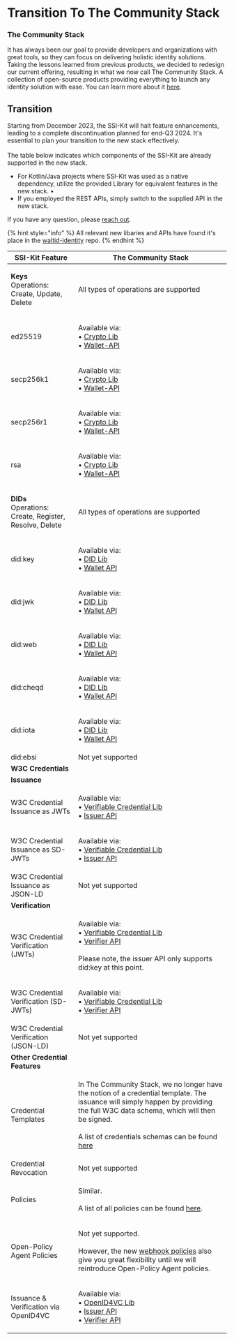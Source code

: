 # Transition To The Community Stack

### The Community Stack

It has always been our goal to provide developers and organizations with great tools, so they can focus on delivering holistic identity solutions. Taking the lessons learned from previous products, we decided to redesign our current offering, resulting in what we now call The Community Stack. A collection of open-source products providing everything to launch any identity solution with ease. You can learn more about it [here](https://walt.id/blog/p/community-stack).

## Transition

Starting from December 2023, the SSI-Kit will halt feature enhancements, leading to a complete discontinuation planned for end-Q3 2024. It's essential to plan your transition to the new stack effectively. \
\
The table below indicates which components of the SSI-Kit are already supported in the new stack.

* For Kotlin/Java projects where SSI-Kit was used as a native dependency, utilize the provided Library for equivalent features in the new stack. •
* If you employed the REST APIs, simply switch to the supplied API in the new stack.

If you have any question, please [reach out](https://walt.id/discord).

{% hint style="info" %}
All relevant new libaries and APIs have found it's place in the [waltid-identity](https://github.com/walt-id/waltid-identity) repo.
{% endhint %}

| SSI-Kit Feature                                                               | The Community Stack                                                                                                                                                                                                                                                                                                                         |
| ----------------------------------------------------------------------------- | ------------------------------------------------------------------------------------------------------------------------------------------------------------------------------------------------------------------------------------------------------------------------------------------------------------------------------------------- |
| <p><strong>Keys</strong><br>Operations: Create, Update, Delete</p>            | All types of operations are supported                                                                                                                                                                                                                                                                                                       |
| ed25519                                                                       | <p>Available via: <br>• <a href="https://github.com/walt-id/waltid-identity/blob/main/waltid-crypto/README.md">Crypto Lib</a><br>• <a href="https://docs.oss.walt.id/wallet/api/getting-started">Wallet-API</a></p>                                                                                                                         |
| secp256k1                                                                     | <p>Available via: <br>• <a href="https://github.com/walt-id/waltid-identity/blob/main/waltid-crypto/README.md">Crypto Lib</a><br>• <a href="https://docs.oss.walt.id/wallet/api/getting-started">Wallet-API</a></p>                                                                                                                         |
| secp256r1                                                                     | <p>Available via: <br>• <a href="https://github.com/walt-id/waltid-identity/blob/main/waltid-crypto/README.md">Crypto Lib</a><br>• <a href="https://docs.oss.walt.id/wallet/api/getting-started">Wallet-API</a></p>                                                                                                                         |
| rsa                                                                           | <p>Available via: <br>• <a href="https://github.com/walt-id/waltid-identity/blob/main/waltid-crypto/README.md">Crypto Lib</a><br>• <a href="https://docs.oss.walt.id/wallet/api/getting-started">Wallet-API</a></p>                                                                                                                         |
| <p><strong>DIDs</strong><br>Operations: Create, Register, Resolve, Delete</p> | All types of operations are supported                                                                                                                                                                                                                                                                                                       |
| did:key                                                                       | <p>Available via:<br>• <a href="https://github.com/walt-id/waltid-identity/blob/main/waltid-did/README.md">DID Lib</a><br>• <a href="https://docs.oss.walt.id/wallet/api/getting-started">Wallet API</a></p>                                                                                                                                |
| did:jwk                                                                       | <p>Available via:<br>• <a href="https://github.com/walt-id/waltid-identity/blob/main/waltid-did/README.md">DID Lib</a><br>• <a href="https://docs.oss.walt.id/wallet/api/getting-started">Wallet API</a></p>                                                                                                                                |
| did:web                                                                       | <p>Available via:<br>• <a href="https://github.com/walt-id/waltid-identity/blob/main/waltid-did/README.md">DID Lib</a><br>• <a href="https://docs.oss.walt.id/wallet/api/getting-started">Wallet API</a></p>                                                                                                                                |
| did:cheqd                                                                     | <p>Available via:<br>• <a href="https://github.com/walt-id/waltid-identity/blob/main/waltid-did/README.md">DID Lib</a><br>• <a href="https://docs.oss.walt.id/wallet/api/getting-started">Wallet API</a></p>                                                                                                                                |
| did:iota                                                                      | <p>Available via:<br>• <a href="https://github.com/walt-id/waltid-identity/blob/main/waltid-did/README.md">DID Lib</a><br>• <a href="https://docs.oss.walt.id/wallet/api/getting-started">Wallet API</a></p>                                                                                                                                |
| did:ebsi                                                                      | Not yet supported                                                                                                                                                                                                                                                                                                                           |
| **W3C Credentials**                                                           |                                                                                                                                                                                                                                                                                                                                             |
| **Issuance**                                                                  |                                                                                                                                                                                                                                                                                                                                             |
| W3C Credential Issuance as JWTs                                               | <p>Available via:<br>• <a href="https://github.com/walt-id/waltid-identity/tree/main/waltid-verifiable-credentials">Verifiable Credential Lib</a><br>• <a href="https://github.com/walt-id/waltid-identity/tree/main/waltid-issuer-api">Issuer API</a></p>                                                                                  |
| W3C Credential Issuance as SD-JWTs                                            | <p>Available via:<br>• <a href="https://github.com/walt-id/waltid-identity/tree/main/waltid-verifiable-credentials">Verifiable Credential Lib</a><br>• <a href="https://github.com/walt-id/waltid-identity/tree/main/waltid-issuer-api">Issuer API</a></p>                                                                                  |
| W3C Credential Issuance as JSON-LD                                            | Not yet supported                                                                                                                                                                                                                                                                                                                           |
| **Verification**                                                              |                                                                                                                                                                                                                                                                                                                                             |
| W3C Credential Verification (JWTs)                                            | <p>Available via:<br>• <a href="https://github.com/walt-id/waltid-identity/tree/main/waltid-verifiable-credentials">Verifiable Credential Lib</a><br>• <a href="https://github.com/walt-id/waltid-identity/tree/main/waltid-verifier-api">Verifier API</a><br><br>Please note, the issuer API only supports did:key at this point.</p>      |
| W3C Credential Verification (SD-JWTs)                                         | <p>Available via:<br>• <a href="https://github.com/walt-id/waltid-identity/tree/main/waltid-verifiable-credentials">Verifiable Credential Lib</a><br>• <a href="https://github.com/walt-id/waltid-identity/tree/main/waltid-verifier-api">Verifier API</a></p>                                                                              |
| W3C Credential Verification (JSON-LD)                                         | Not yet supported                                                                                                                                                                                                                                                                                                                           |
| **Other Credential Features**                                                 |                                                                                                                                                                                                                                                                                                                                             |
| Credential Templates                                                          | <p>In The Community Stack, we no longer have the notion of a credential template. The issuance will simply happen by providing the full W3C data schema, which will then be signed. <br><br>A list of credentials schemas can be found <a href="https://credentials.walt.id/">here</a></p>                                                  |
| Credential Revocation                                                         | Not yet supported                                                                                                                                                                                                                                                                                                                           |
| Policies                                                                      | <p>Similar. <br><br>A list of all policies can be found <a href="https://docs.oss.walt.id/verifier/api/policies">here</a>.</p>                                                                                                                                                                                                              |
| Open-Policy Agent Policies                                                    | <p>Not yet supported.<br><br>However, the new <a href="https://docs.oss.walt.id/verifier/api/policies">webhook policies</a> also give you great flexibility until we will reintroduce Open-Policy Agent policies.</p>                                                                                                                       |
| Issuance & Verification via OpenID4VC                                         | <p>Available via: <br>• <a href="https://github.com/walt-id/waltid-identity/tree/main/waltid-openid4vc">OpenID4VC Lib</a><br>• <a href="https://github.com/walt-id/waltid-identity/tree/main/waltid-issuer-api">Issuer API</a><br>• <a href="https://github.com/walt-id/waltid-identity/tree/main/waltid-verifier-api">Verifier API</a></p> |



